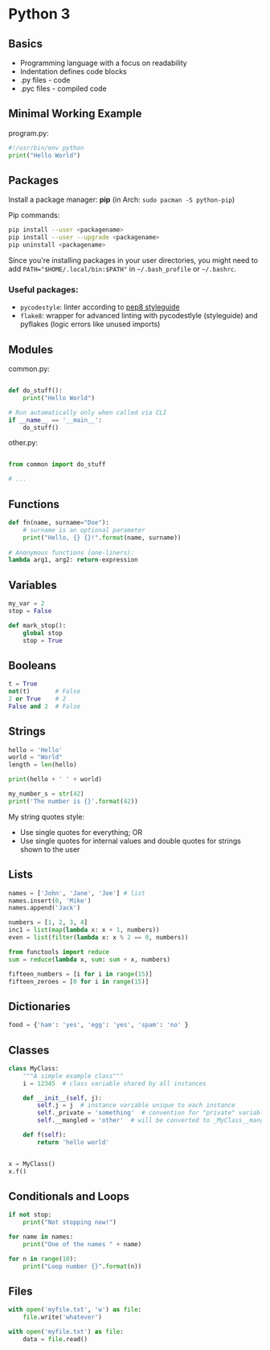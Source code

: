 # Python 3

## Basics

- Programming language with a focus on readability
- Indentation defines code blocks
- .py files - code
- .pyc files - compiled code

## Minimal Working Example

program.py:
```python
#!/usr/bin/env python
print("Hello World")
```

## Packages

Install a package manager: **pip** (in Arch: `sudo pacman -S python-pip`)

Pip commands:
```bash
pip install --user <packagename>
pip install --user --upgrade <packagename>
pip uninstall <packagename>
```

Since you're installing packages in your user directories, you might need to add `PATH="$HOME/.local/bin:$PATH"` in `~/.bash_profile` or `~/.bashrc`.

### Useful packages:
- `pycodestyle`: linter according to [pep8 styleguide](https://www.python.org/dev/peps/pep-0008/)
- `flake8`: wrapper for advanced linting with pycodestlyle (styleguide) and pyflakes (logic errors like unused imports)

## Modules
common.py:
```python

def do_stuff():
    print("Hello World")

# Run automatically only when called via CLI
if __name__ == '__main__':
    do_stuff()
```

other.py:
```python

from common import do_stuff

# ...
```

## Functions
```python
def fn(name, surname="Doe"):
    # surname is an optional parameter
    print("Hello, {} {}!".format(name, surname))
    
# Anonymous functions (one-liners):
lambda arg1, arg2: return-expression
```

## Variables
```python
my_var = 2
stop = False

def mark_stop():
    global stop
    stop = True
```

## Booleans
```python
t = True
not(t)       # False
2 or True    # 2
False and 2  # False
```

## Strings
```python
hello = 'Hello'
world = "World"
length = len(hello)

print(hello + ' ' + world)

my_number_s = str(42)
print('The number is {}'.format(42))
```

My string quotes style:
- Use single quotes for everything; OR
- Use single quotes for internal values and double quotes for strings shown to the user

## Lists
```python
names = ['John', 'Jane', 'Joe'] # list
names.insert(0, 'Mike')
names.append('Jack')

numbers = [1, 2, 3, 4]
inc1 = list(map(lambda x: x + 1, numbers))
even = list(filter(lambda x: x % 2 == 0, numbers))

from functools import reduce
sum = reduce(lambda x, sum: sum + x, numbers)

fifteen_numbers = [i for i in range(15)]
fifteen_zeroes = [0 for i in range(15)]
```

## Dictionaries
```python
food = {'ham': 'yes', 'egg': 'yes', 'spam': 'no' }
```

## Classes
```python
class MyClass:
    """A simple example class"""
    i = 12345  # class variable shared by all instances

    def __init__(self, j):
        self.j = j  # instance variable unique to each instance
        self._private = 'something'  # convention for "private" variables
        self.__mangled = 'other'  # will be converted to _MyClass__mangled to avoid name clashes

    def f(self):
        return 'hello world'


x = MyClass()
x.f()
```

## Conditionals and Loops
```python
if not stop:
    print("Not stopping now!")

for name in names:
    print("One of the names " + name)

for n in range(10):
    print("Loop number {}".format(n))
```

## Files
```python
with open('myfile.txt', 'w') as file:
    file.write('whatever')

with open('myfile.txt') as file:
    data = file.read() 
```
